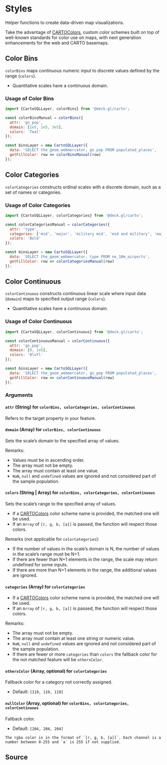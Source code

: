 # Styles

Helper functions to create data-driven map visualizations.

Take the advantage of [CARTOColors](https://carto.com/carto-colors/), custom color schemes built on top of well-known standards for color use on maps, with next generation enhancements for the web and CARTO basemaps.


## Color Bins

`colorBins` maps continuous numeric input to discrete values defined by the range (`colors`).

* Quantitative scales have a continuous domain.

### Usage of Color Bins

```js
import {CartoSQLLayer, colorBins} from '@deck.gl/carto';

const colorBinsManual = colorBins({
  attr: 'gn_pop',
  domain: [1e5, 2e5, 3e5],
  colors: 'Teal'
});

const binsLayer = new CartoSQLLayer({
  data: 'SELECT the_geom_webmercator, gn_pop FROM populated_places',
  getFillColor: row => colorBinsManual(row)
});
```

## Color Categories

`colorCategories` constructs ordinal scales with a discrete domain, such as a set of names or categories.

### Usage of Color Categories

```js
import {CartoSQLLayer, colorCategories} from '@deck.gl/carto';

const colorCategoriesManual = colorCategories({
  attr: 'type',
  categories: ['mid', 'major', 'military mid', 'mid and military', 'major and military'],
  colors: 'Bold'
});

const binsLayer = new CartoSQLLayer({
  data: 'SELECT the_geom_webmercator, type FROM ne_10m_airports',
  getFillColor: row => colorCategoriesManual(row)
});
```

## Color Continuous

`colorContinuous` constructs continuous linear scale where input data (`domain`) maps to specified output range (`colors`).

* Quantitative scales have a continuous domain.

### Usage of Color Continuous

```js
import {CartoSQLLayer, colorContinuous} from '@deck.gl/carto';

const colorContinuousManual = colorContinuous({
  attr: 'gn_pop',
  domain: [0, 1e5],
  colors: 'BluYl'
});

const binsLayer = new CartoSQLLayer({
  data: 'SELECT the_geom_webmercator, gn_pop FROM populated_places',
  getFillColor: row => colorContinuousManual(row)
});
```

### Arguments

#### `attr` (String) for `colorBins, colorCategories, colorContinuous`

Refers to the target property in your feature.

#### `domain` (Array) for `colorBins, colorContinuous`

Sets the scale’s domain to the specified array of values.

Remarks:
* Values must be in ascending order.
* The array must not be empty.
* The array must contain at least one value.
* `NaN`, `null` and `undefined` values are ignored and not considered part of the sample population.

#### `colors` (String | Array) for `colorBins, colorCategories, colorContinuous`

Sets the scale’s range to the specified array of values.

* If a [CARTOColors](https://carto.com/carto-colors/) color scheme name is provided, the matched one will be used.
* If an `Array` of `[r, g, b, [a]]` is passed, the function will respect those colors.

Remarks (not applicable for `colorCategories`):
* If the number of values in the scale’s domain is N, the number of values in the scale’s range must be N+1.
* If there are fewer than N+1 elements in the range, the scale may return undefined for some inputs.
* If there are more than N+1 elements in the range, the additional values are ignored.

#### `categories` (Array) for `colorCategories`

* If a [CARTOColors](https://carto.com/carto-colors/) color scheme name is provided, the matched one will be used.
* If an `Array` of `[r, g, b, [a]]` is passed, the function will respect those colors.

Remarks:
* The array must not be empty.
* The array must contain at least one string or numeric value.
* `NaN`, `null` and `undefined` values are ignored and not considered part of the sample population.
* If there are fewer or more `categories` than `colors` the fallback color for the not matched feature will be `othersColor`.

#### `othersColor` (Array, optional) for `colorCategories`

Fallback color for a category not correctly assigned.

* Default: `[119, 119, 119]`

#### `nullColor` (Array, optional) for `colorBins, colorCategories, colorContinuous`

Fallback color.

* Default: `[204, 204, 204]`

```
The rgba color is in the format of `[r, g, b, [a]]`. Each channel is a number between 0-255 and `a` is 255 if not supplied.
```

## Source
